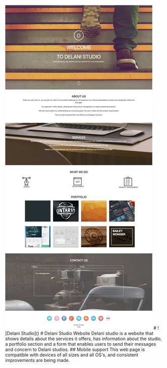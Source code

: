 <img src="images/_Delani Studio.jpg" >
# ![Delani Studio]()
# Delani Studio Website
Delani studio is a website that shows details about the services it offers, has information about the studio, a portfolio section and a form that enables users to send their messages and concern to Delani studios.
## Mobile support
This web page is compatible with devices of all sizes and all OS's, and consistent improvements are being made.

![]()
